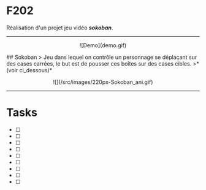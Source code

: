 # F202

Réalisation d'un projet jeu vidéo ***sokoban***.

---
<p align="center">
![Demo](demo.gif)
</p>
## Sokoban
>    Jeu dans lequel on contrôle un personnage se déplaçant sur des cases carrées, le but est de pousser ces boîtes sur des cases cibles.
>*(voir ci_dessous)*

<p align="center">
![](/src/images/220px-Sokoban_ani.gif)
</p>

---
# Tasks

- [ ] 
- [ ] 
- [ ] 
- [ ] 
- [ ] 
- [ ] 
- [ ] 
- [ ] 
- [ ] 
